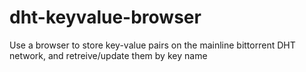 # dht-keyvalue-browser
Use a browser to store key-value pairs on the mainline bittorrent DHT network, and retreive/update them by key name 
